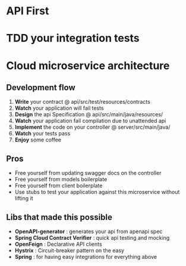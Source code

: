 # API First
# TDD your integration tests
# Cloud microservice architecture

## Development flow
1. **Write** your contract @ api/src/test/resources/contracts
2. **Watch** your application will fail tests
3. **Design** the api Specification @ api/src/main/java/resources/
4. **Watch** your application fail compilation due to unattended api
5. **Implement** the code on your controller @ server/src/main/java/
6. **Watch** your tests pass
7. **Enjoy** some coffee

## Pros
 - Free yourself from updating swagger docs on the controller
 - Free yourself from models boilerplate
 - Free yourself from client boilerplate
 - Use stubs to test your application against this microservice without lifting it
 
## Libs that made this possible
 - **OpenAPI-generator** : generates your api from apenapi spec
 - **Spring Cloud Contract Verifier** : quick api testing and mocking
 - **OpenFeign** : Declarative API clients
 - **Hystrix** : Circuit-breaker pattern on the easy
 - **Spring** : for having easy integrations for everything above
 